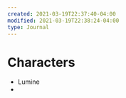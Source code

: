 ```yaml
---
created: 2021-03-19T22:37:40-04:00
modified: 2021-03-19T22:38:24-04:00
type: Journal
---
```


# Characters

- Lumine
-
